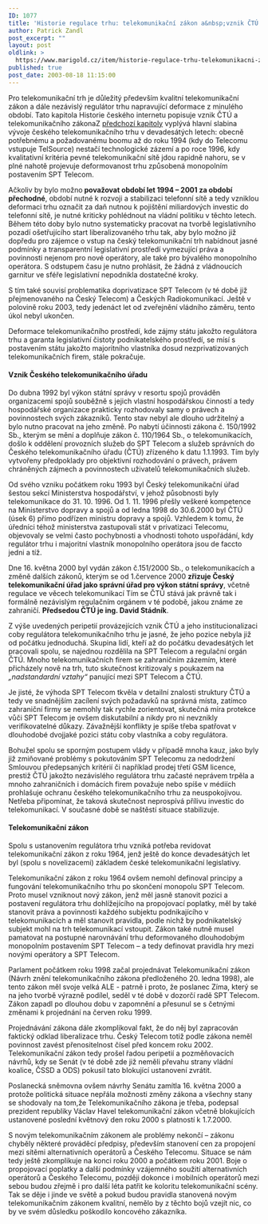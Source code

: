 ```yaml
---
ID: 1077
title: 'Historie regulace trhu: telekomunikační zákon a&nbsp;vznik ČTÚ'
author: Patrick Zandl
post_excerpt: ""
layout: post
oldlink: >
  https://www.marigold.cz/item/historie-regulace-trhu-telekomunikacni-zakon-a-vznik-ctu
published: true
post_date: 2003-08-18 11:15:00
---
```

Pro telekomunikační trh je důležitý především kvalitní telekomunikační zákon a dále nezávislý regulátor trhu napravující deformace z minulého období. Tato kapitola Historie českého internetu popisuje vznik ČTÚ a telekomunikačního zákona<!--more-->Z <A href="/historieinternetu/ucednickaleta030811.html">předchozí kapitoly</A> vyplývá hlavní slabina vývoje českého telekomunikačního trhu v devadesátých letech: obecně potřebnému a požadovanému boomu až do roku 1994 (kdy do Telecomu vstupuje TelSource) nestačí technologické zázemí a po roce 1996, kdy kvalitativní kritéria pevné telekomunikační sítě jdou rapidně nahoru, se v plné nahotě projevuje deformovanost trhu způsobená monopolním postavením SPT Telecom. 
<p>
Ačkoliv by bylo možno<STRONG> považovat období let 1994 &#8211; 2001 za období přechodné</STRONG>, období nutné k rozvoji a stabilizaci telefonní sítě a tedy vzniklou deformaci trhu označit za daň nutnou k pojištění miliardových investic do telefonní sítě, je nutné kriticky pohlédnout na vládní politiku v těchto letech. Během této doby bylo nutno systematicky pracovat na tvorbě legislativního pozadí ošetřujícího start liberalizovaného trhu tak, aby bylo možno již dopředu pro zájemce o vstup na český telekomunikační trh nabídnout jasné podmínky a transparentní legislativní prostředí vymezující práva a povinnosti nejenom pro nové operátory, ale také pro bývalého monopolního operátora. S odstupem času je nutno prohlásit, že žádná z vládnoucích garnitur ve sféře legislativní nepodnikla dostatečné kroky. 
<p>
S tím také souvisí problematika doprivatizace SPT Telecom (v té době již přejmenovaného na Český Telecom) a Českých Radiokomunikací. Ještě v polovině roku 2003, tedy jedenáct let od zveřejnění vládního záměru, tento úkol nebyl ukončen. 
<p>
Deformace telekomunikačního prostředí, kde zájmy státu jakožto regulátora trhu a garanta legislativní čistoty podnikatelského prostředí, se mísí s postavením státu jakožto majoritního vlastníka dosud nezprivatizovaných telekomunikačních firem, stále pokračuje.&#160; 
<H4>Vznik Českého telekomunikačního úřadu</H4>
<p>
Do dubna 1992 byl výkon státní správy v resortu spojů prováděn organizacemi spojů souběžně s jejich vlastní hospodářskou činností a tedy hospodářské organizace prakticky rozhodovaly samy o právech a povinnostech svých zákazníků. Tento stav nebyl ale dlouho udržitelný a bylo nutno pracovat na jeho změně. Po nabytí účinnosti zákona č. 150/1992 Sb., kterým se mění a doplňuje zákon č. 110/1964 Sb., o telekomunikacích, došlo k oddělení provozních služeb do SPT Telecom a služeb správních do Českého telekomunikačního úřadu (ČTÚ) zřízeného k datu 1.1.1993. Tím byly vytvořeny předpoklady pro objektivní rozhodování o právech, právem chráněných zájmech a povinnostech uživatelů telekomunikačních služeb. 
<p>
Od svého vzniku počátkem roku 1993 byl Český telekomunikační úřad šestou sekcí Ministerstva hospodářství, v jehož působnosti byly telekomunikace do 31. 10. 1996. Od 1. 11. 1996 přešly veškeré kompetence na Ministerstvo dopravy a spojů a od ledna 1998 do 30.6.2000 byl ČTÚ (úsek 6) přímo podřízen ministru dopravy a spojů. Vzhledem k tomu, že úředníci téhož ministerstva zastupovali stát v privatizaci Telecomu, objevovaly se velmi často pochybnosti a vhodnosti tohoto uspořádání, kdy regulátor trhu i majoritní vlastník monopolního operátora jsou de faccto jedni a tíž. 
<p>
Dne 16. května 2000 byl vydán zákon č.151/2000 Sb., o telekomunikacích a změně dalších zákonů, kterým se od 1.července 2000 <STRONG>zřizuje Český telekomunikační úřad jako správní úřad pro výkon státní správy</STRONG>, včetně regulace ve věcech telekomunikací Tím se ČTÚ stává jak právně tak i formálně nezávislým regulačním orgánem v té podobě, jakou známe ze zahraničí. <STRONG>Předsedou ČTÚ je ing. David Stádník</STRONG>. 
<p>
Z výše uvedených peripetií provázejících vznik ČTÚ a jeho institucionalizaci coby regulátora telekomunikačního trhu je jasné, že jeho pozice nebyla již od počátku jednoduchá. Skupina lidí, kteří až do počátku devadesátých let pracovali spolu, se najednou rozdělila na SPT Telecom a regulační orgán ČTÚ. Mnoho telekomunikačních firem se zahraničním zázemím, které přicházely nově na trh, tuto skutečnost kritizovaly s poukazem na <EM>&#8222;nadstandardní vztahy&#8220;</EM> panující mezi SPT Telecom a ČTÚ. 
<p>
Je jisté, že výhoda SPT Telecom tkvěla v detailní znalosti struktury ČTÚ a tedy ve snadnějším zacílení svých požadavků na správná místa, zatímco zahraniční firmy se nemohly tak rychle zorientovat, skutečná míra protekce vůči SPT Telecom je ovšem diskutabilní a nikdy pro ni nevznikly verifikovatelné důkazy. Závažnější konflikty je spíše třeba spatřovat v dlouhodobé dvojjaké pozici státu coby vlastníka a coby regulátora. 
<p>
Bohužel spolu se sporným postupem vlády v případě mnoha kauz, jako byly již zmiňované problémy s pokutováním SPT Telecomu za nedodržení Smlouvou předepsaných kritérií či například prodej třetí GSM licence, prestiž ČTÚ jakožto nezávislého regulátora trhu začasté neprávem trpěla a mnoho zahraničních i domácích firem považuje nebo spíše v médiích prohlašuje ochranu českého telekomunikačního trhu za neuspokojivou. Netřeba připomínat, že taková skutečnost neprospívá přílivu investic do telekomunikací. V současné době se naštěstí situace stabilizuje. 
<H4>Telekomunikační zákon</H4>
<p>
Spolu s ustanovením regulátora trhu vzniká potřeba revidovat telekomunikační zákon z roku 1964, jenž ještě do konce devadesátých let byl (spolu s novelizacemi) základem české telekomunikační legislativy. 
<p>
Telekomunikační zákon z roku 1964 ovšem nemohl definoval principy a fungování telekomunikačního trhu po skončení monopolu SPT Telecom. Proto musel vzniknout nový zákon, jenž měl jasně stanovit pozici a postavení regulátora trhu dohlížejícího na propojovací poplatky, měl by také stanovit práva a povinnosti každého subjektu podnikajícího v telekomunikacích a měl stanovit pravidla, podle nichž by podnikatelský subjekt mohl na trh telekomunikací vstoupit. Zákon také nutně musel pamatovat na postupné narovnávání trhu deformovaného dlouhodobým monopolním postavením SPT Telecom &#8211; a tedy definovat pravidla hry mezi novými operátory a SPT Telecom. 
<p>
Parlament počátkem roku 1998 začal projednávat Telekomunikační zákon (Návrh znění telekomunikačního zákona předloženého 20. ledna 1998), ale tento zákon měl svoje velká ALE - patrně i proto, že poslanec Zíma, který se na jeho tvorbě výrazně podílel, seděl v té době v dozorčí radě SPT Telecom. Zákon zapadl po dlouhou dobu v zapomnění a přesunul se s četnými změnami k projednání na červen roku 1999. 
<p>
Projednávání zákona dále zkomplikoval fakt, že do něj byl zapracován faktický odklad liberalizace trhu. Český Telecom totiž podle zákona neměl povinnost zavést přenositelnost čísel před koncem roku 2002. Telekomunikační zákon tedy prošel řadou peripetií a pozměňovacích návrhů, kdy se Senát (v té době zde již neměli převahu strany vládní koalice, ČSSD a ODS) pokusil tato blokující ustanovení zvrátit. 
<p>
Poslanecká sněmovna ovšem návrhy Senátu zamítla 16. května 2000 a protože politická situace nepřála možnosti změny zákona a všechny stany se shodovaly na tom,že Telekomunikačního zákona je třeba, podepsal prezident republiky Václav Havel telekomunikační zákon včetně blokujících ustanovené poslední květnový den roku 2000 s platností k 1.7.2000. 
<p>
S novým telekomunikačním zákonem ale problémy nekončí &#8211; zákonu chyběly některé prováděcí předpisy, především stanovení cen za propojení mezi sítěmi alternativních operátorů a Českého Telecomu. Situace se nám tedy ještě zkomplikuje na konci roku 2000 a počátkem roku 2001. Boje o propojovací poplatky a další podmínky vzájemného soužití alternativních operátorů a Českého Telecomu, později dokonce i mobilních operátorů mezi sebou budou zřejmě i pro další léta patřit ke koloritu telekomunikační scény. Tak se děje i jinde ve světě a pokud budou pravidla stanovená novým telekomunikačním zákonem kvalitní, nemělo by z těchto bojů vzejít nic, co by ve svém důsledku poškodilo koncového zákazníka. </p>
